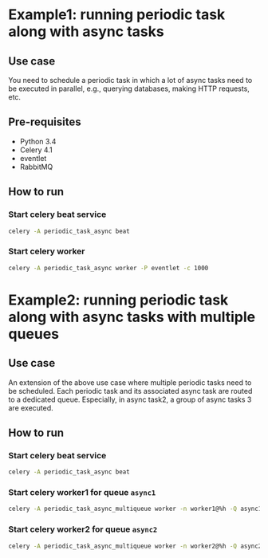 # Example1: running periodic task along with async tasks

## Use case

You need to schedule a periodic task in which a lot of async tasks need to be executed
in parallel, e.g., querying databases, making HTTP requests, etc.

## Pre-requisites

- Python 3.4
- Celery 4.1
- eventlet
- RabbitMQ

## How to run

### Start celery beat service

```bash
celery -A periodic_task_async beat
```

### Start celery worker

```bash
celery -A periodic_task_async worker -P eventlet -c 1000
```


# Example2: running periodic task along with async tasks with multiple queues

## Use case

An extension of the above use case where multiple periodic tasks need to be scheduled.
Each periodic task and its associated async task are routed to a dedicated queue. Especially,
in async task2, a group of async tasks 3 are executed.

## How to run

### Start celery beat service

```bash
celery -A periodic_task_async beat
```

### Start celery worker1 for queue `async1`

```bash
celery -A periodic_task_async_multiqueue worker -n worker1@%h -Q async1 -P eventlet -c 1000
```

### Start celery worker2 for queue `async2`

```bash
celery -A periodic_task_async_multiqueue worker -n worker2@%h -Q async2 -P eventlet -c 1000
```